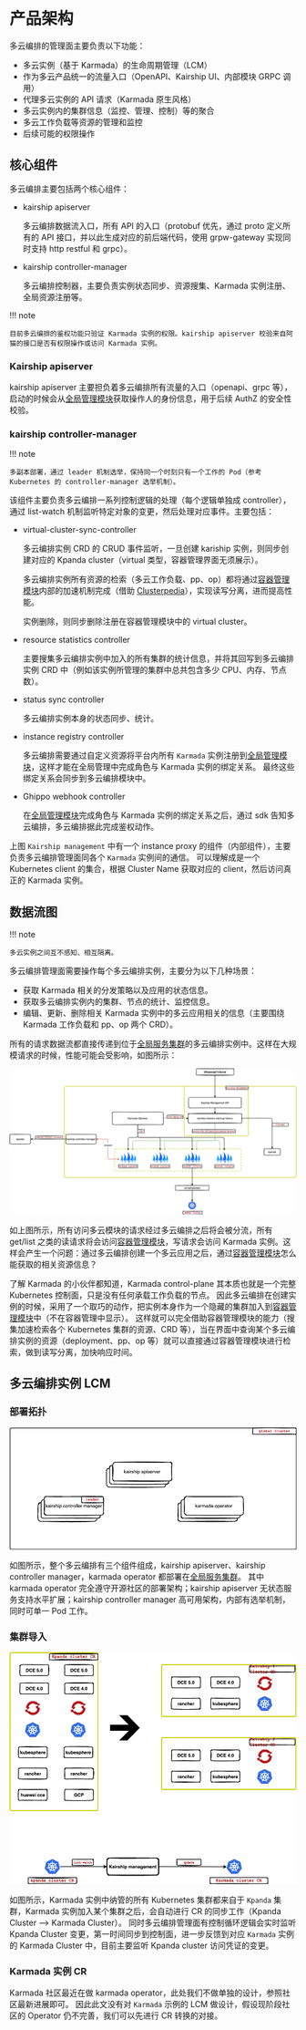 # 产品架构

多云编排的管理面主要负责以下功能：

- 多云实例（基于 Karmada）的生命周期管理（LCM）
- 作为多云产品统一的流量入口（OpenAPI、Kairship UI、内部模块 GRPC 调用）
- 代理多云实例的 API 请求（Karmada 原生风格）
- 多云实例内的集群信息（监控、管理、控制）等的聚合
- 多云工作负载等资源的管理和监控
- 后续可能的权限操作

## 核心组件

多云编排主要包括两个核心组件：

- kairship apiserver

    多云编排数据流入口，所有 API 的入口（protobuf 优先，通过 proto 定义所有的 API 接口，并以此生成对应的前后端代码，使用 grpw-gateway 实现同时支持 http restful 和 grpc）。

- kairship controller-manager

    多云编排控制器，主要负责实例状态同步、资源搜集、Karmada 实例注册、全局资源注册等。

!!! note

    目前多云编排的鉴权功能只验证 Karmada 实例的权限。kairship apiserver 校验来自阿猫的接口是否有权限操作或访问 Karmada 实例。

### Kairship apiserver

kairship apiserver 主要担负着多云编排所有流量的入口（openapi、grpc 等），启动的时候会从[全局管理模块](../../ghippo/01ProductBrief/WhatisGhippo.md)获取操作人的身份信息，用于后续 AuthZ 的安全性校验。

<!--无状态服务，具体接口待补充（目前比较简单）-->

### kairship controller-manager

!!! note

    多副本部署，通过 leader 机制选举，保持同一个时刻只有一个工作的 Pod（参考 Kubernetes 的 controller-manager 选举机制）。

该组件主要负责多云编排一系列控制逻辑的处理（每个逻辑单独成 controller），通过 list-watch 机制监听特定对象的变更，然后处理对应事件。主要包括：

- virtual-cluster-sync-controller

    多云编排实例 CRD 的 CRUD 事件监听，一旦创建 kariship 实例，则同步创建对应的 Kpanda cluster（virtual 类型，容器管理界面无须展示）。

    多云编排实例所有资源的检索（多云工作负载、pp、op）都将通过[容器管理模块](../../kpanda/03ProductBrief/WhatisKPanda.md)内部的加速机制完成（借助 [Clusterpedia](../../community/clusterpedia.md)），实现读写分离，进而提高性能。
    
    实例删除，则同步删除注册在容器管理模块中的 virtual cluster。

- resource statistics controller

    主要搜集多云编排实例中加入的所有集群的统计信息，并将其回写到多云编排实例 CRD 中（例如该实例所管理的集群中总共包含多少 CPU、内存、节点数）。

- status sync controller

    多云编排实例本身的状态同步、统计。

- instance registry controller

    多云编排需要通过自定义资源将平台内所有 `Karmada` 实例注册到[全局管理模块](../../ghippo/01ProductBrief/WhatisGhippo.md)，这样才能在全局管理中完成角色与 Karmada 实例的绑定关系。
    最终这些绑定关系会同步到多云编排模块中。

- Ghippo webhook controller

    在[全局管理模块](../../ghippo/01ProductBrief/WhatisGhippo.md)完成角色与 Karmada 实例的绑定关系之后，通过 sdk 告知多云编排，多云编排据此完成鉴权动作。

上图 `Kairship management` 中有一个 instance proxy 的组件（内部组件），主要负责多云编排管理面同各个 `Karmada` 实例间的通信。
可以理解成是一个 Kubernetes client 的集合，根据 Cluster Name 获取对应的 client，然后访问真正的 Karmada 实例。

## 数据流图

!!! note

    多云实例之间互不感知、相互隔离。

多云编排管理面需要操作每个多云编排实例，主要分为以下几种场景：

- 获取 Karmada 相关的分发策略以及应用的状态信息。
- 获取多云编排实例内的集群、节点的统计、监控信息。
- 编辑、更新、删除相关 Karmada 实例中的多云应用相关的信息（主要围绕 Karmada 工作负载和 pp、op 两个 CRD）。

所有的请求数据流都直接传递到位于[全局服务集群](../../kpanda/07UserGuide/Clusters/ClusterRole.md)的多云编排实例中。这样在大规模请求的时候，性能可能会受影响，如图所示：

![数据流图](../images/arch_kairship_instance.png)

如上图所示，所有访问多云模块的请求经过多云编排之后将会被分流，所有 get/list 之类的读请求将会访问[容器管理模块](../../kpanda/03ProductBrief/WhatisKPanda.md)，写请求会访问 Karmada 实例。这样会产生一个问题：通过多云编排创建一个多云应用之后，通过[容器管理模块](../../kpanda/03ProductBrief/WhatisKPanda.md)怎么能获取的相关资源信息？

了解 Karmada 的小伙伴都知道，Karmada control-plane 其本质也就是一个完整 Kubernetes 控制面，只是没有任何承载工作负载的节点。
因此多云编排在创建实例的时候，采用了一个取巧的动作，把实例本身作为一个隐藏的集群加入到[容器管理模块](../../kpanda/03ProductBrief/WhatisKPanda.md)中（不在容器管理中显示）。
这样就可以完全借助容器管理模块的能力（搜集加速检索各个 Kubernetes 集群的资源、CRD 等），当在界面中查询某个多云编排实例的资源（deployment、pp、op 等）就可以直接通过容器管理模块进行检索，做到读写分离，加快响应时间。

## 多云编排实例 LCM

### 部署拓扑

![部署拓扑](../images/deploy_topology.png)

如图所示，整个多云编排有三个组件组成，kairship apiserver、kairship controller manager，karmada operator 都部署在[全局服务集群](../../kpanda/07UserGuide/Clusters/ClusterRole.md)。
其中 karmada operator 完全遵守开源社区的部署架构；kairship apiserver 无状态服务支持水平扩展；kairship controller manager 高可用架构，内部有选举机制，同时可单一 Pod 工作。

### 集群导入

![集群导入](../images/cluster_sync.png)

如图所示，Karmada 实例中纳管的所有 Kubernetes 集群都来自于 `Kpanda` 集群，Karmada 实例加入某个集群之后，会自动进行 CR 的同步工作（Kpanda Cluster --> Karmada Cluster）。
同时多云编排管理面有控制循环逻辑会实时监听 Kpanda Cluster 变更，第一时间同步到控制面，进一步反馈到对应 `Karmada` 实例的 Karmada Cluster 中，目前主要监听 Kpanda cluster 访问凭证的变更。

### Karmada 实例 CR

Karmada 社区最近在做 karmada operator，此处我们不做单独的设计，参照社区最新进展即可。
因此此文没有对 `Karmada` 示例的 LCM 做设计，假设现阶段社区的 Operator 仍不完善，我们可以先进行 CR 转换的对接。
